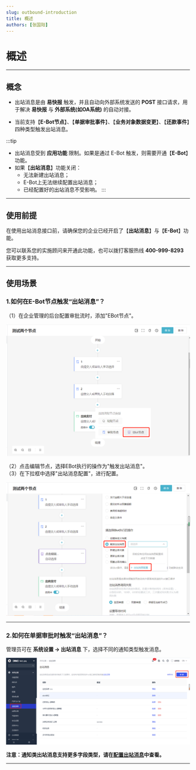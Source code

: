 ```yaml
---
slug: outbound-introduction
title: 概述
authors: [张国阳]
---
```


# 概述

---
## 概念
- 出站消息是由 **易快报** 触发，并且自动向外部系统发送的 **POST** 接口请求，用于解决 **易快报** 与 **外部系统(如OA系统)** 的自动对接。

- 当前支持【**E-Bot节点**】、【**单据审批事件**】、【**业务对象数据变更**】、【**还款事件**】四种类型触发出站消息。

:::tip
- 出站消息受到 **应用功能** 限制。如果是通过 E-Bot 触发，则需要开通【**E-Bot**】功能。
- 如果【**出站消息**】功能关闭：
  - 无法新建出站消息；
  - E-Bot上无法继续配置出站消息；
  - 已经配置好的出站消息不受影响。
:::

---
## 使用前提
在使用出站消息接口前，请确保您的企业已经开启了【**出站消息**】与【**E-Bot**】功能。

您可以联系您的实施顾问来开通此功能，也可以拨打客服热线 **400-999-8293** 获取更多支持。

---
## 使用场景
### 1.如何在E-Bot节点触发“出站消息”？

（1）在企业管理的后台配置审批流时，添加"EBot节点"。

![image](images/addEbot.png)

（2）点击编辑节点，选择EBot执行的操作为"触发出站消息"。<br/>
（3）在下拉框中选择"出站消息配置"，进行配置。

![image](images/ebotConfig.png)

---
### 2.如何在单据审批时触发“出站消息”？

管理员可在 **系统设置 -> 出站消息** 下，选择不同的通知类型触发消息。

![image](images/createOutbound.png)

**注意：通知类出站消息支持更多字段类型，请在[配置出站消息](/docs/open-api/outbound-message/outbound-new)中查看。**

---




